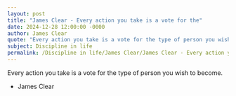 ```yaml
---
layout: post
title: "James Clear - Every action you take is a vote for the"
date: 2024-12-28 12:00:00 -0000
author: James Clear
quote: "Every action you take is a vote for the type of person you wish to become."
subject: Discipline in life
permalink: /Discipline in life/James Clear/James Clear - Every action you take is a vote for the
---
```


Every action you take is a vote for the type of person you wish to become.

- James Clear
